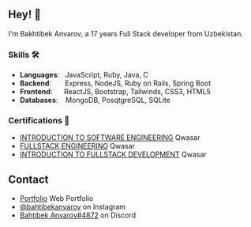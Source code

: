 ## Hey! 👋
I'm Bakhtibek Anvarov, a 17 years Full Stack developer from Uzbekistan.

### Skills 🛠️
- **Languages**: &nbsp;                          JavaScript, Ruby, Java, C
- **Backend**:   &nbsp;&nbsp;&nbsp;&nbsp;&nbsp;  Express, NodeJS, Ruby on Rails, Spring Boot
- **Frontend**:  &nbsp;&nbsp;&nbsp;&nbsp;        ReactJS, Bootstrap, Tailwinds, CSS3, HTML5
- **Databases**: &nbsp;&nbsp;                    MongoDB, PosqtgreSQL, SQLite

### Certifications 📜
- [INTRODUCTION TO SOFTWARE ENGINEERING](https://upskill.us.qwasar.io/certificates/MTIwMy1hbnZhcm92X2ItbWFyLTIwMjEtMTEtZWUwZA==) Qwasar
- [FULLSTACK ENGINEERING](https://upskill.us.qwasar.io/certificates/MTM1Ni1hbnZhcm92X2ItanVsLTIwMjEtMzAtYzQ0ZQ==) Qwasar
- [INTRODUCTION TO FULLSTACK DEVELOPMENT](https://upskill.us.qwasar.io/certificates/MTIwMy1hbnZhcm92X2ItbWFyLTIwMjEtMTEtZWUwZA==) Qwasar

## Contact
- [Portfolio](https://anvarovb-portfolio.herokuapp.com/) Web Portfolio
- [@bahtibekanvarov](https://instagram.com/bakhtibekanvarov) on Instagram
- [Bahtibek Anvarov#4872](./) on Discord
